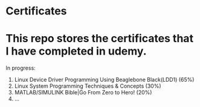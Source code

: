 # Certificates
# This repo stores the certificates that I have completed in udemy.

In progress:
1. Linux Device Driver Programming Using Beaglebone Black(LDD1) (65%)
2. Linux System Programming Techniques & Concepts (30%)
3. MATLAB/SIMULINK Bible|Go From Zero to Hero! (20%)
4. ...
